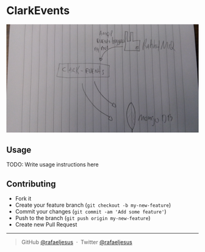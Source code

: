# ClarkEvents

<p align='center'>
  <img src='https://github.com/ClarkBank/clark_events/blob/master/events.jpg' alt='EventBus diagram'>
</p>


## Usage

TODO: Write usage instructions here

## Contributing
- Fork it
- Create your feature branch (`git checkout -b my-new-feature`)
- Commit your changes (`git commit -am 'Add some feature'`)
- Push to the branch (`git push origin my-new-feature`)
- Create new Pull Request

---

> GitHub [@rafaeljesus](https://github.com/rafaeljesus) &nbsp;&middot;&nbsp;
> Twitter [@rafaeljesus](https://twitter.com/_jesus_rafael)

